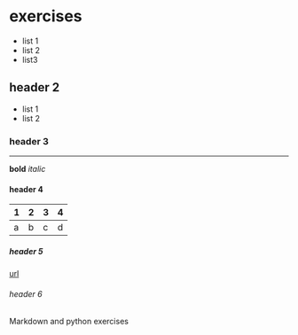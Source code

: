 #   exercises
- list 1
- list 2
- list3

##  header 2
* list 1
* list 2

### header 3
****
**bold**
*italic*

#### header 4
| 1 | 2 | 3 | 4 |  
| --- | --- | --- | --- |
| a | b | c | d |

##### header 5
[url](http://www.dutchsec.com/)

###### header 6

Markdown and python exercises
